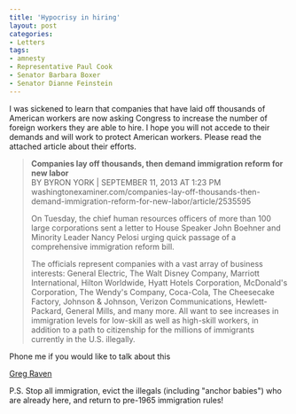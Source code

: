 ```yaml
---
title: 'Hypocrisy in hiring'
layout: post
categories:
- Letters
tags:
- amnesty
- Representative Paul Cook
- Senator Barbara Boxer
- Senator Dianne Feinstein
---
```


I was sickened to learn that companies that have laid off thousands of American workers are now asking Congress to increase the number of foreign workers they are able to hire. I hope you will not accede to their demands and will work to protect American workers. Please read the attached article about their efforts.

> **Companies lay off thousands, then demand immigration reform for new labor**  
> BY BYRON YORK | SEPTEMBER 11, 2013 AT 1:23 PM  
> washingtonexaminer.com/companies-lay-off-thousands-then-demand-immigration-reform-for-new-labor/article/2535595
> 
> On Tuesday, the chief human resources officers of more than 100 large corporations sent a letter to House Speaker John Boehner and Minority Leader Nancy Pelosi urging quick passage of a comprehensive immigration reform bill.
> 
> The officials represent companies with a vast array of business interests: General Electric, The Walt Disney Company, Marriott International, Hilton Worldwide, Hyatt Hotels Corporation, McDonald's Corporation, The Wendy's Company, Coca-Cola, The Cheesecake Factory, Johnson &amp; Johnson, Verizon Communications, Hewlett-Packard, General Mills, and many more. All want to see increases in immigration levels for low-skill as well as high-skill workers, in addition to a path to citizenship for the millions of immigrants currently in the U.S. illegally.

Phone me if you would like to talk about this

[Greg Raven](https://www.gregraven.org/)

P.S. Stop all immigration, evict the illegals (including "anchor babies") who are already here, and return to pre-1965 immigration rules!